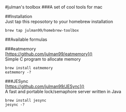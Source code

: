 #julman's toolbox
###A set of cool tools for mac

##Installation  
Just tap this reposotory to your homebrew installation

```
brew tap julman99/homebrew-toolbox
```

##Available formulas

###eatmemory  
[https://github.com/julman99/eatmemory]()  
Simple C program to allocate memory

```
brew install eatmemory
eatmemory -?
```

###JESync  
[https://github.com/julman99/JESync]()  
A fast and portable 
lock/semaphore server written in Java

```
brew install jesync
jesync -?
```


